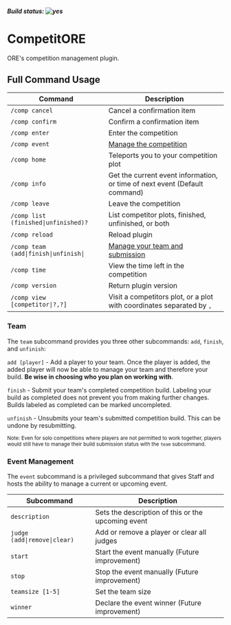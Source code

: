 ##### Build status: ![yes](https://img.shields.io/badge/pp-UP-green)

# CompetitORE

ORE's competition management plugin.

## Full Command Usage

| Command | Description |
| --- | --- |
| `/comp cancel` | Cancel a confirmation item |
| `/comp confirm` | Confirm a confirmation item |
| `/comp enter` | Enter the competition |
| `/comp event` | [Manage the competition](#event-management) |
| `/comp home` | Teleports you to your competition plot |
| `/comp info` | Get the current event information, or time of next event (Default command)|
| `/comp leave` | Leave the competition |
| `/comp list (finished\|unfinished)?` | List competitor plots, finished, unfinished, or both |
| `/comp reload` | Reload plugin |
| `/comp team (add\|finish\|unfinish\|` | [Manage your team and submission](#team) |
| `/comp time` | View the time left in the competition |
| `/comp version` | Return plugin version |
| `/comp view [competitor\|?,?]` | Visit a competitors plot, or a plot with coordinates separated by `,` |

### Team

The `team` subcommand provides you three other subcommands: `add`, `finish`, and `unfinish`:

`add [player]` -  Add a player to your team. Once the player is added, the added player will now be able to manage your team and therefore your build. **Be wise in choosing who you plan on working with**.

`finish` - Submit your team's completed competition build. Labeling your build as completed does not prevent you from making further changes. Builds labeled as completed can be marked uncompleted.

`unfinish` - Unsubmits your team's submitted competition build. This can be undone by resubmitting.

<sub>Note: Even for solo competitions where players are not permitted to work together, players would still have to manage their build submission status with the `team` subcommand.</sub>

### Event Management

The `event` subcommand is a privileged subcommand that gives Staff and hosts the ability to manage a current or upcoming event.

| Subcommand | Description |
| --- | --- |
| `description` | Sets the description of this or the upcoming event |
| `judge (add\|remove\|clear)` | Add or remove a player or clear all judges |
| `start` | Start the event manually (Future improvement) |
| `stop` | Stop the event manually (Future improvement) |
| `teamsize [1-5]` | Set the team size |
| `winner` | Declare the event winner (Future improvement) |
